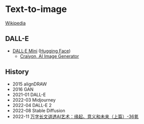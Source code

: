 # Text-to-image
[Wikipedia](https://en.wikipedia.org/wiki/Text-to-image_model)

## DALL-E
- [DALL·E Mini](https://github.com/borisdayma/dalle-mini) ([Hugging Face](https://huggingface.co/spaces/dalle-mini/dalle-mini))
  - [Craiyon, AI Image Generator](https://www.craiyon.com/)

## History
- 2015 alignDRAW
- 2016 GAN
- 2021-01 DALL-E
- 2022-03 Midjourney
- 2022-04 DALL-E 2
- 2022-08 Stable Diffusion
- 2022-11 [万字长文讲透AI艺术：缘起、意义和未来（上篇）-36氪](https://36kr.com/p/2016413290136583)